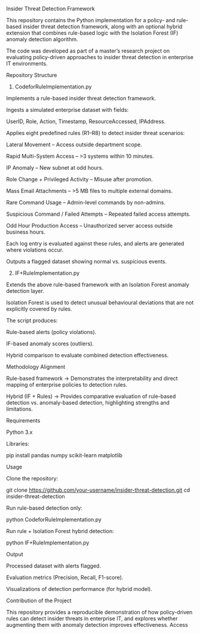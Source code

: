 Insider Threat Detection Framework

This repository contains the Python implementation for a policy- and rule-based insider threat detection framework, along with an optional hybrid extension that combines rule-based logic with the Isolation Forest (IF) anomaly detection algorithm.

The code was developed as part of a master’s research project on evaluating policy-driven approaches to insider threat detection in enterprise IT environments.

Repository Structure
1. CodeforRuleImplementation.py

Implements a rule-based insider threat detection framework.

Ingests a simulated enterprise dataset with fields:

UserID, Role, Action, Timestamp, ResourceAccessed, IPAddress.

Applies eight predefined rules (R1–R8) to detect insider threat scenarios:

Lateral Movement – Access outside department scope.

Rapid Multi-System Access – >3 systems within 10 minutes.

IP Anomaly – New subnet at odd hours.

Role Change + Privileged Activity – Misuse after promotion.

Mass Email Attachments – >5 MB files to multiple external domains.

Rare Command Usage – Admin-level commands by non-admins.

Suspicious Command / Failed Attempts – Repeated failed access attempts.

Odd Hour Production Access – Unauthorized server access outside business hours.

Each log entry is evaluated against these rules, and alerts are generated where violations occur.

Outputs a flagged dataset showing normal vs. suspicious events.

2. IF+RuleImplementation.py

Extends the above rule-based framework with an Isolation Forest anomaly detection layer.

Isolation Forest is used to detect unusual behavioural deviations that are not explicitly covered by rules.

The script produces:

Rule-based alerts (policy violations).

IF-based anomaly scores (outliers).

Hybrid comparison to evaluate combined detection effectiveness.

Methodology Alignment

Rule-based framework → Demonstrates the interpretability and direct mapping of enterprise policies to detection rules.

Hybrid (IF + Rules) → Provides comparative evaluation of rule-based detection vs. anomaly-based detection, highlighting strengths and limitations.

Requirements

Python 3.x

Libraries:

pip install pandas numpy scikit-learn matplotlib

Usage

Clone the repository:

git clone https://github.com/your-username/insider-threat-detection.git
cd insider-threat-detection


Run rule-based detection only:

python CodeforRuleImplementation.py


Run rule + Isolation Forest hybrid detection:

python IF+RuleImplementation.py

Output

Processed dataset with alerts flagged.

Evaluation metrics (Precision, Recall, F1-score).

Visualizations of detection performance (for hybrid model).

Contribution of the Project

This repository provides a reproducible demonstration of how policy-driven rules can detect insider threats in enterprise IT, and explores whether augmenting them with anomaly detection improves effectiveness. Access
